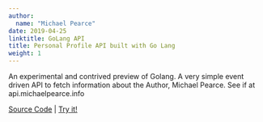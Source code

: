 ```yaml
---
author:
  name: "Michael Pearce"
date: 2019-04-25
linktitle: GoLang API
title: Personal Profile API built with Go Lang
weight: 1
---
```


An experimental and contrived preview of Golang. A very simple event driven API to fetch information about the Author, Michael Pearce. See if at api.michaelpearce.info

[Source Code](https://github.com/pearcem0/profile-api)
| [Try it!](https://api.michaelpearce.info/contact?channel=Website)
